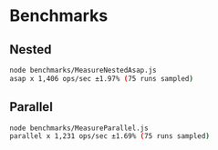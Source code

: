 # Benchmarks

## Nested

```bash
node benchmarks/MeasureNestedAsap.js
asap x 1,406 ops/sec ±1.97% (75 runs sampled)
```

## Parallel

```bash
node benchmarks/MeasureParallel.js
parallel x 1,231 ops/sec ±1.69% (75 runs sampled)
```

